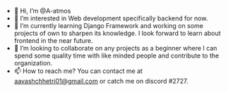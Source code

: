 - 👋 Hi, I’m @A-atmos
- 👀 I’m interested in Web development specifically backend for now.
- 🌱 I’m currently learning Django Framework and working on some projects of own to sharpen its knowledge. I look forward to learn about frontend in the near future.
- 💞️ I’m looking to collaborate on any projects as a beginner where I can spend some quality time with like minded people and contribute to the organization.
- 📫 How to reach me? You can contact me at aavashchhetri01@gmail.com or catch me on discord #2727.

<!---
A-atmos/A-atmos is a ✨ special ✨ repository because its `README.md` (this file) appears on your GitHub profile.
You can click the Preview link to take a look at your changes.
--->

